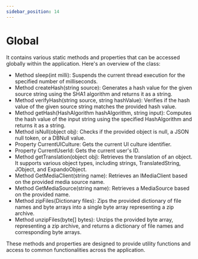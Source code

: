 ```yaml
---
sidebar_position: 14
---
```

# Global

It contains various static methods and properties that can be accessed globally within the application. Here's an overview of the class:

- Method sleep(int milli): Suspends the current thread execution for the specified number of milliseconds.
- Method createHash(string source): Generates a hash value for the given source string using the SHA1 algorithm and returns it as a string.
- Method verifyHash(string source, string hashValue): Verifies if the hash value of the given source string matches the provided hash value.
- Method getHash(HashAlgorithm hashAlgorithm, string input): Computes the hash value of the input string using the specified HashAlgorithm and returns it as a string.
- Method isNull(object obj): Checks if the provided object is null, a JSON null token, or a DBNull value.
- Property CurrentUICulture: Gets the current UI culture identifier.
- Property CurrentUserId: Gets the current user's ID.
- Method getTranslation(object obj): Retrieves the translation of an object. It supports various object types, including strings, TranslatedString, JObject, and ExpandoObject.
- Method GetMediaClient(string name): Retrieves an IMediaClient based on the provided media source name.
- Method GetMediaSource(string name): Retrieves a MediaSource based on the provided name.
- Method zipFiles(Dictionary files): Zips the provided dictionary of file names and byte arrays into a single byte array representing a zip archive.
- Method unzipFiles(byte[] bytes): Unzips the provided byte array, representing a zip archive, and returns a dictionary of file names and corresponding byte arrays.

These methods and properties are designed to provide utility functions and access to common functionalities across the application.
